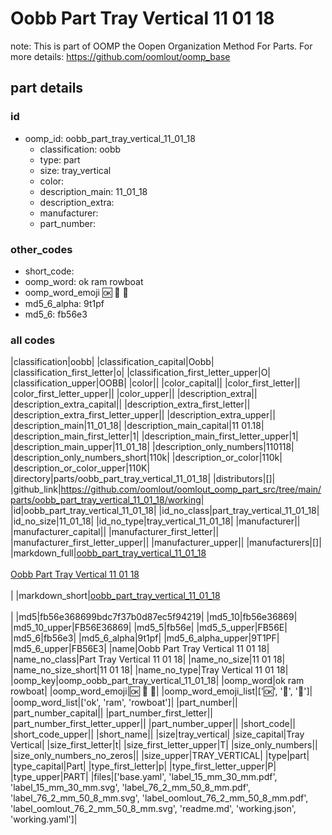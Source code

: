 # Oobb Part Tray Vertical 11 01 18  

note: This is part of OOMP the Oopen Organization Method For Parts. For more details: https://github.com/oomlout/oomp_base

##  part details





### id
* oomp_id: oobb_part_tray_vertical_11_01_18
  * classification: oobb
  * type: part
  * size: tray_vertical
  * color: 
  * description_main: 11_01_18
  * description_extra: 
  * manufacturer: 
  * part_number: 

### other_codes
* short_code: 
* oomp_word: ok ram rowboat
* oomp_word_emoji :ok: :ram: :rowboat:
* md5_6_alpha: 9t1pf
* md5_6: fb56e3

### all codes 
|classification|oobb|
|classification_capital|Oobb|
|classification_first_letter|o|
|classification_first_letter_upper|O|
|classification_upper|OOBB|
|color||
|color_capital||
|color_first_letter||
|color_first_letter_upper||
|color_upper||
|description_extra||
|description_extra_capital||
|description_extra_first_letter||
|description_extra_first_letter_upper||
|description_extra_upper||
|description_main|11_01_18|
|description_main_capital|11 01.18|
|description_main_first_letter|1|
|description_main_first_letter_upper|1|
|description_main_upper|11_01_18|
|description_only_numbers|110118|
|description_only_numbers_short|110k|
|description_or_color|110k|
|description_or_color_upper|110K|
|directory|parts/oobb_part_tray_vertical_11_01_18|
|distributors|[]|
|github_link|https://github.com/oomlout/oomlout_oomp_part_src/tree/main/parts/oobb_part_tray_vertical_11_01_18/working|
|id|oobb_part_tray_vertical_11_01_18|
|id_no_class|part_tray_vertical_11_01_18|
|id_no_size|11_01_18|
|id_no_type|tray_vertical_11_01_18|
|manufacturer||
|manufacturer_capital||
|manufacturer_first_letter||
|manufacturer_first_letter_upper||
|manufacturer_upper||
|manufacturers|[]|
|markdown_full|[oobb_part_tray_vertical_11_01_18](https://github.com/oomlout/oomlout_oomp_part_src/tree/main/parts/oobb_part_tray_vertical_11_01_18/working)<br>[](https://github.com/oomlout/oomlout_oomp_part_src/tree/main/parts/oobb_part_tray_vertical_11_01_18/working)<br>[Oobb Part Tray Vertical 11 01 18](https://github.com/oomlout/oomlout_oomp_part_src/tree/main/parts/oobb_part_tray_vertical_11_01_18/working)<br><br>|
|markdown_short|[oobb_part_tray_vertical_11_01_18](https://github.com/oomlout/oomlout_oomp_part_src/tree/main/parts/oobb_part_tray_vertical_11_01_18/working)<br><br>|
|md5|fb56e368699bdc7f37b0d87ec5f94219|
|md5_10|fb56e36869|
|md5_10_upper|FB56E36869|
|md5_5|fb56e|
|md5_5_upper|FB56E|
|md5_6|fb56e3|
|md5_6_alpha|9t1pf|
|md5_6_alpha_upper|9T1PF|
|md5_6_upper|FB56E3|
|name|Oobb Part Tray Vertical 11 01 18|
|name_no_class|Part Tray Vertical 11 01 18|
|name_no_size|11 01 18|
|name_no_size_short|11 01 18|
|name_no_type|Tray Vertical 11 01 18|
|oomp_key|oomp_oobb_part_tray_vertical_11_01_18|
|oomp_word|ok ram rowboat|
|oomp_word_emoji|:ok: :ram: :rowboat:|
|oomp_word_emoji_list|[':ok:', ':ram:', ':rowboat:']|
|oomp_word_list|['ok', 'ram', 'rowboat']|
|part_number||
|part_number_capital||
|part_number_first_letter||
|part_number_first_letter_upper||
|part_number_upper||
|short_code||
|short_code_upper||
|short_name||
|size|tray_vertical|
|size_capital|Tray Vertical|
|size_first_letter|t|
|size_first_letter_upper|T|
|size_only_numbers||
|size_only_numbers_no_zeros||
|size_upper|TRAY_VERTICAL|
|type|part|
|type_capital|Part|
|type_first_letter|p|
|type_first_letter_upper|P|
|type_upper|PART|
|files|['base.yaml', 'label_15_mm_30_mm.pdf', 'label_15_mm_30_mm.svg', 'label_76_2_mm_50_8_mm.pdf', 'label_76_2_mm_50_8_mm.svg', 'label_oomlout_76_2_mm_50_8_mm.pdf', 'label_oomlout_76_2_mm_50_8_mm.svg', 'readme.md', 'working.json', 'working.yaml']|

